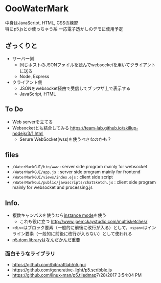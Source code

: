 # OooWaterMark
中身はJavaScript, HTML, CSSの練習  
特にp5.jsとか使っちゃう系
一応電子透かしのデモに使用予定

## ざっくりと

* サーバー側
	* 同じホストのJSONファイルを読んでwebsocketを用いてクライアントに送る
	* Node, Express
* クライアント側
	* JSONをwebsocket経由で受信してブラウザ上で表示する
	* JavaScript, HTML

## To Do

* Web serverを立てる
* Websocketとも結合してみる <https://team-lab.github.io/skillup-nodejs/3/1.html>
	* Serure WebSocket(wss)を使うべきなのかも？

## files

* ```/WaterMarkGUI/bin/www``` : server side program mainly for websocket
* ```/WaterMarkGUI/app.js``` : server side program mainly for frontend
* ```/WaterMarkGUI/views/index.ejs``` : client side script
* ```/WaterMarkGui/public/javascripts/chatSketch.js``` : client side program mainly for websocket and processing.js

## Info.

* 複数キャンバスを使うなら[instance mode](https://github.com/processing/p5.js/wiki/p5.js-overview#instantiation--namespace)を使う
	* これも役に立つ <http://www.joemckaystudio.com/multisketches/> 
* ```<div>```はブロック要素（一般的に前後に改行が入る）として，```<span>```はインライン要素（一般的に前後に改行が入らない）として使われる
* [p5.dom library](https://github.com/processing/p5.js/wiki/Beyond-the-canvas)はなんだかんだ重要

### 面白そうなライブラリ

* <https://github.com/bitcraftlab/p5.gui>
* <https://github.com/generative-light/p5.scribble.js>
* <https://github.com/linux-man/p5.tiledmap>7/28/2017 3:54:04 PM 